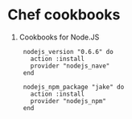 Chef cookbooks
==============

1. Cookbooks for Node.JS

        nodejs_version "0.6.6" do
          action :install
          provider "nodejs_nave"
        end

        nodejs_npm_package "jake" do
          action :install
          provider "nodejs_npm"
        end

